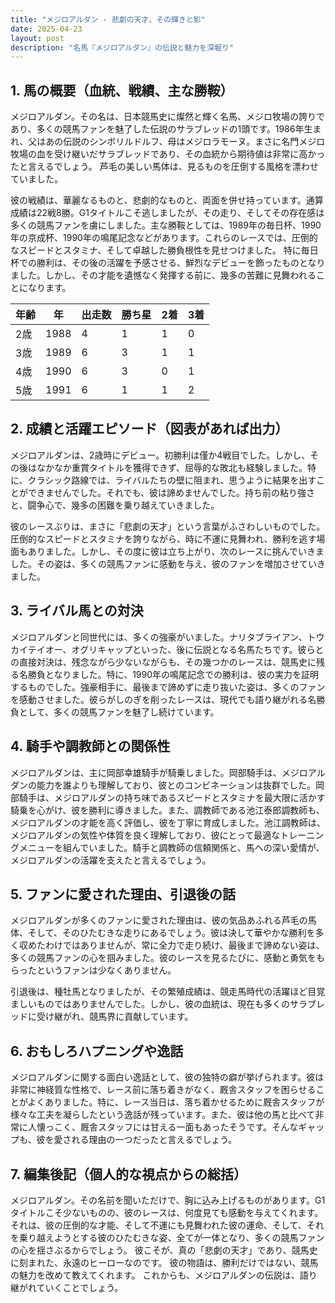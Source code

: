 ```yaml
---
title: "メジロアルダン - 悲劇の天才、その輝きと影"
date: 2025-04-23
layout: post
description: "名馬『メジロアルダン』の伝説と魅力を深堀り"
---
```


## 1. 馬の概要（血統、戦績、主な勝鞍）

メジロアルダン。その名は、日本競馬史に燦然と輝く名馬、メジロ牧場の誇りであり、多くの競馬ファンを魅了した伝説のサラブレッドの1頭です。1986年生まれ、父はあの伝説のシンボリルドルフ、母はメジロラモーヌ。まさに名門メジロ牧場の血を受け継いだサラブレッドであり、その血統から期待値は非常に高かったと言えるでしょう。  芦毛の美しい馬体は、見るものを圧倒する風格を漂わせていました。

彼の戦績は、華麗なるものと、悲劇的なものと、両面を併せ持っています。通算成績は22戦8勝。G1タイトルこそ逃しましたが、その走り、そしてその存在感は多くの競馬ファンを虜にしました。主な勝鞍としては、1989年の毎日杯、1990年の京成杯、1990年の鳴尾記念などがあります。これらのレースでは、圧倒的なスピードとスタミナ、そして卓越した勝負根性を見せつけました。  特に毎日杯での勝利は、その後の活躍を予感させる、鮮烈なデビューを飾ったものとなりました。しかし、その才能を遺憾なく発揮する前に、幾多の苦難に見舞われることになります。

| 年齢 | 年 | 出走数 | 勝ち星 | 2着 | 3着 |
|---|---|---|---|---|---|
| 2歳 | 1988 | 4 | 1 | 1 | 0 |
| 3歳 | 1989 | 6 | 3 | 1 | 1 |
| 4歳 | 1990 | 6 | 3 | 0 | 1 |
| 5歳 | 1991 | 6 | 1 | 1 | 2 |


## 2. 成績と活躍エピソード（図表があれば出力）

メジロアルダンは、2歳時にデビュー。初勝利は僅か4戦目でした。しかし、その後はなかなか重賞タイトルを獲得できず、屈辱的な敗北も経験しました。特に、クラシック路線では、ライバルたちの壁に阻まれ、思うように結果を出すことができませんでした。それでも、彼は諦めませんでした。持ち前の粘り強さと、闘争心で、幾多の困難を乗り越えていきました。

彼のレースぶりは、まさに「悲劇の天才」という言葉がふさわしいものでした。圧倒的なスピードとスタミナを誇りながら、時に不運に見舞われ、勝利を逃す場面もありました。しかし、その度に彼は立ち上がり、次のレースに挑んでいきました。その姿は、多くの競馬ファンに感動を与え、彼のファンを増加させていきました。


## 3. ライバル馬との対決

メジロアルダンと同世代には、多くの強豪がいました。ナリタブライアン、トウカイテイオー、オグリキャップといった、後に伝説となる名馬たちです。彼らとの直接対決は、残念ながら少ないながらも、その幾つかのレースは、競馬史に残る名勝負となりました。特に、1990年の鳴尾記念での勝利は、彼の実力を証明するものでした。強豪相手に、最後まで諦めずに走り抜いた姿は、多くのファンを感動させました。彼らがしのぎを削ったレースは、現代でも語り継がれる名勝負として、多くの競馬ファンを魅了し続けています。


## 4. 騎手や調教師との関係性

メジロアルダンは、主に岡部幸雄騎手が騎乗しました。岡部騎手は、メジロアルダンの能力を誰よりも理解しており、彼とのコンビネーションは抜群でした。岡部騎手は、メジロアルダンの持ち味であるスピードとスタミナを最大限に活かす騎乗を心がけ、彼を勝利に導きました。また、調教師である池江泰郎調教師も、メジロアルダンの才能を高く評価し、彼を丁寧に育成しました。池江調教師は、メジロアルダンの気性や体質を良く理解しており、彼にとって最適なトレーニングメニューを組んでいました。騎手と調教師の信頼関係と、馬への深い愛情が、メジロアルダンの活躍を支えたと言えるでしょう。


## 5. ファンに愛された理由、引退後の話

メジロアルダンが多くのファンに愛された理由は、彼の気品あふれる芦毛の馬体、そして、そのひたむきな走りにあるでしょう。彼は決して華やかな勝利を多く収めたわけではありませんが、常に全力で走り続け、最後まで諦めない姿は、多くの競馬ファンの心を掴みました。彼のレースを見るたびに、感動と勇気をもらったというファンは少なくありません。

引退後は、種牡馬となりましたが、その繁殖成績は、競走馬時代の活躍ほど目覚ましいものではありませんでした。しかし、彼の血統は、現在も多くのサラブレッドに受け継がれ、競馬界に貢献しています。


## 6. おもしろハプニングや逸話

メジロアルダンに関する面白い逸話として、彼の独特の癖が挙げられます。彼は非常に神経質な性格で、レース前に落ち着きがなく、厩舎スタッフを困らせることがよくありました。特に、レース当日は、落ち着かせるために厩舎スタッフが様々な工夫を凝らしたという逸話が残っています。また、彼は他の馬と比べて非常に人懐っこく、厩舎スタッフには甘える一面もあったそうです。そんなギャップも、彼を愛される理由の一つだったと言えるでしょう。


## 7. 編集後記（個人的な視点からの総括）

メジロアルダン。その名前を聞いただけで、胸に込み上げるものがあります。G1タイトルこそ少ないものの、彼のレースは、何度見ても感動を与えてくれます。それは、彼の圧倒的な才能、そして不運にも見舞われた彼の運命、そして、それを乗り越えようとする彼のひたむきな姿、全てが一体となり、多くの競馬ファンの心を揺さぶるからでしょう。  彼こそが、真の「悲劇の天才」であり、競馬史に刻まれた、永遠のヒーローなのです。  彼の物語は、勝利だけではない、競馬の魅力を改めて教えてくれます。  これからも、メジロアルダンの伝説は、語り継がれていくことでしょう。
